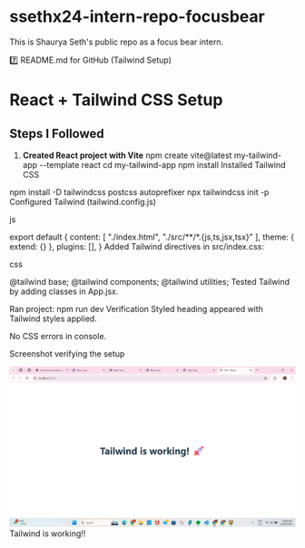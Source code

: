 # ssethx24-intern-repo-focusbear
This is Shaurya Seth's public repo as a focus bear intern. 


7️⃣ README.md for GitHub (Tailwind Setup)

# React + Tailwind CSS Setup

## Steps I Followed
1. **Created React project with Vite**
   npm create vite@latest my-tailwind-app --template react
   cd my-tailwind-app
   npm install
Installed Tailwind CSS

npm install -D tailwindcss postcss autoprefixer
npx tailwindcss init -p
Configured Tailwind (tailwind.config.js)

js

export default {
  content: [
    "./index.html",
    "./src/**/*.{js,ts,jsx,tsx}"
  ],
  theme: { extend: {} },
  plugins: [],
}
Added Tailwind directives in src/index.css:

css

@tailwind base;
@tailwind components;
@tailwind utilities;
Tested Tailwind by adding classes in App.jsx.

Ran project:
npm run dev
Verification
Styled heading appeared with Tailwind styles applied.

No CSS errors in console.

Screenshot verifying the setup

![alt text](image-20.png)
Tailwind is working!!